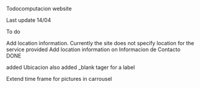 Todocomputacion website

Last update 14/04

To do

Add location information. Currently the site does not specify location for the service provided
Add location information on Informacion de Contacto DONE

added Ubicacion
also added _blank tager for a label

Extend time frame for pictures in carrousel
